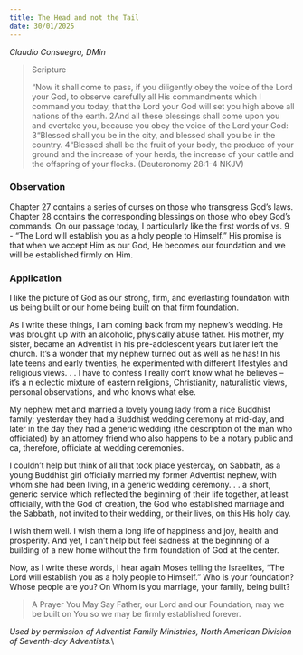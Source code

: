 ```yaml
---
title: The Head and not the Tail
date: 30/01/2025
---
```


_Claudio Consuegra, DMin_

> <p>Scripture</p>
> “Now it shall come to pass, if you diligently obey the voice of the Lord your God, to observe carefully all His commandments which I command you today, that the Lord your God will set you high above all nations of the earth. 2And all these blessings shall come upon you and overtake you, because you obey the voice of the Lord your God: 3“Blessed shall you be in the city, and blessed shall you be in the country. 4“Blessed shall be the fruit of your body, the produce of your ground and the increase of your herds, the increase of your cattle and the offspring of your flocks. (Deuteronomy 28:1-4 NKJV)

### Observation

Chapter 27 contains a series of curses on those who transgress God’s laws. Chapter 28 contains the corresponding blessings on those who obey God’s commands. On our passage today, I particularly like the first words of vs. 9 - “The Lord will establish you as a holy people to Himself.” His promise is that when we accept Him as our God, He becomes our foundation and we will be established firmly on Him.

### Application

I like the picture of God as our strong, firm, and everlasting foundation with us being built or our home being built on that firm foundation.

As I write these things, I am coming back from my nephew’s wedding. He was brought up with an alcoholic, physically abuse father. His mother, my sister, became an Adventist in his pre-adolescent years but later left the church. It’s a wonder that my nephew turned out as well as he has! In his late teens and early twenties, he experimented with different lifestyles and religious views. . . I have to confess I really don’t know what he believes – it’s a n eclectic mixture of eastern religions, Christianity, naturalistic views, personal observations, and who knows what else.

My nephew met and married a lovely young lady from a nice Buddhist family; yesterday they had a Buddhist wedding ceremony at mid-day, and later in the day they had a generic wedding (the description of the man who officiated) by an attorney friend who also happens to be a notary public and ca, therefore, officiate at wedding ceremonies.

I couldn’t help but think of all that took place yesterday, on Sabbath, as a young Buddhist girl officially married my former Adventist nephew, with whom she had been living, in a generic wedding ceremony. . . a short, generic service which reflected the beginning of their life together, at least officially, with the God of creation, the God who established marriage and the Sabbath, not invited to their wedding, or their lives, on this His holy day.

I wish them well. I wish them a long life of happiness and joy, health and prosperity. And yet, I can’t help but feel sadness at the beginning of a building of a new home without the firm foundation of God at the center.

Now, as I write these words, I hear again Moses telling the Israelites, “The Lord will establish you as a holy people to Himself.” Who is your foundation? Whose people are you? On Whom is you marriage, your family, being built?

> <callout>A Prayer You May Say</callout>
> Father, our Lord and our Foundation, may we be built on You so we may be firmly established forever.

_Used by permission of Adventist Family Ministries, North American Division of Seventh-day Adventists._\